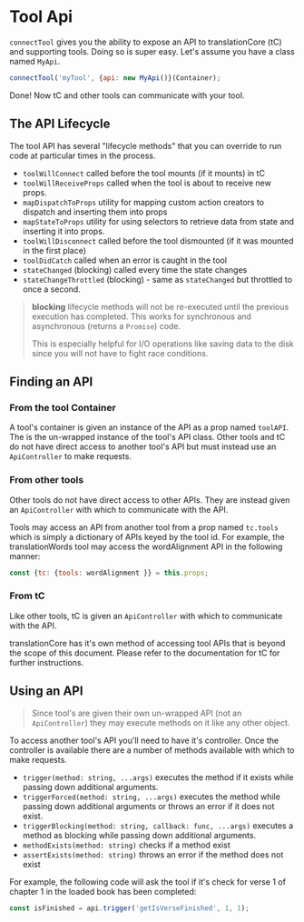 # Tool Api

`connectTool` gives you the ability to expose an API to translationCore (tC) and supporting tools.
Doing so is super easy. Let's assume you have a class named `MyApi`.

```js
connectTool('myTool', {api: new MyApi()}(Container);
```

Done! Now tC and other tools can communicate with your tool.

## The API Lifecycle

The tool API has several "lifecycle methods" that you can override to run code at particular times in the process.

* `toolWillConnect` called before the tool mounts (if it mounts) in tC 
* `toolWillReceiveProps` called when the tool is about to receive new props. 
* `mapDispatchToProps` utility for mapping custom action creators to dispatch and inserting them into props
* `mapStateToProps` utility for using selectors to retrieve data from state and inserting it into props.
* `toolWillDisconnect` called before the tool dismounted (if it was mounted in the first place)
* `toolDidCatch` called when an error is caught in the tool
* `stateChanged` (blocking) called every time the state changes
* `stateChangeThrottled` (blocking) - same as `stateChanged` but throttled to once a second.

> **blocking** lifecycle methods will not be re-executed until the previous execution has completed. This works for synchronous and asynchronous (returns a `Promise`) code.
>
> This is especially helpful for I/O operations like saving data to the disk since you will not have to fight race conditions.


## Finding an API

### From the tool Container

A tool's container is given an instance of the API as a prop named `toolAPI`. The is the un-wrapped instance of the tool's API class. Other tools and tC do not have direct access to another tool's API but must instead use an `ApiController` to make requests.

### From other tools

Other tools do not have direct access to other APIs. They are instead given an `ApiController` with which to communicate with the API.

Tools may access an API from another tool from a prop named `tc.tools` which is simply a dictionary of APIs keyed by the tool id. For example, the translationWords tool may access the wordAlignment API in the following manner:

```js
const {tc: {tools: wordAlignment }} = this.props;
```



### From tC

Like other tools, tC is given an `ApiController` with which to communicate with the API.

translationCore has it's own method of accessing tool APIs that is beyond the scope of this document. Please refer to the documentation for tC for further instructions.



## Using an API

>  Since tool's are given their own un-wrapped API (not an `ApiController`) they may execute methods on it like any other object.

To access another tool's API you'll need to have it's controller. Once the controller is available there are a number of methods available with which to make requests.

* `trigger(method: string, ...args)`  executes the method if it exists while passing down additional arguments.
* `triggerForced(method: string, ...args)` executes the method while passing down additional arguments or throws an error if it does not exist.
* `triggerBlocking(method: string, callback: func, ...args)` executes a method as blocking while passing down additional arguments.
* `methodExists(method: string)` checks if a method exist
* `assertExists(method: string)` throws an error if the method does not exist

For example, the following code will ask the tool if it's check for verse 1 of chapter 1 in the loaded book has been completed:

```js
const isFinished = api.trigger('getIsVerseFinished', 1, 1);
```

